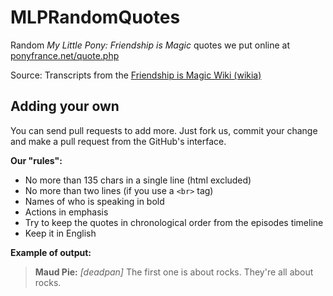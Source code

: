 # MLPRandomQuotes

Random _My Little Pony: Friendship is Magic_ quotes we put online at [ponyfrance.net/quote.php](https://ponyfrance.net/quote.php)

Source: Transcripts from the [Friendship is Magic Wiki (wikia)](http://mlp.wikia.com/)

## Adding your own
You can send pull requests to add more. Just fork us, commit your change and make a pull request from the GitHub's interface.

**Our "rules":**  
- No more than 135 chars in a single line (html excluded)
- No more than two lines (if you use a `<br>` tag)
- Names of who is speaking in bold
- Actions in emphasis
- Try to keep the quotes in chronological order from the episodes timeline
- Keep it in English

**Example of output:**  
> **Maud Pie:** _[deadpan]_ The first one is about rocks. They're all about rocks.
